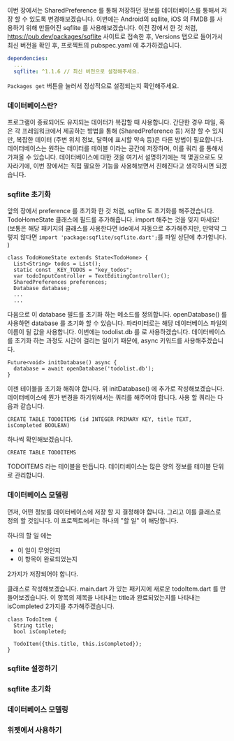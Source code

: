 이번 장에서는 SharedPreference 를 통해 저장하던 정보를 데이터베이스를 통해서 저장 할 수 있도록 변경해보겠습니다. 이번에는 Android의 sqllite, iOS 의 FMDB 를 사용하기 위해 만들어진 sqflite 를 사용해보겠습니다. 이전 장에서 한 것 처럼, https://pub.dev/packages/sqflite 사이트로 접속한 후, Versions 탭으로 들어가서 최신 버전을 확인 후, 프로젝트의 pubspec.yaml 에 추가하겠습니다. 

```yml
dependencies:
  ...
  sqflite: ^1.1.6 // 최신 버전으로 설정해주세요. 
```

`Packages get` 버튼을 눌러서 정상적으로 설정되는지 확인해주세요.



### 데이터베이스란? 

프로그램이 종료되어도 유지되는 데이터가 복잡할 때 사용합니다. 간단한 경우 파일, 혹은 각 프레임워크에서 제공하는 방법을 통해 (SharedPreference 등) 저장 할 수 있지만, 복잡한 데이터 (주변 위치 정보, 달력에 표시할 약속 등)은 다른 방법이 필요합니다. 데이터베이스는 원하는 데이터를 테이블 이라는 공간에 저장하며, 이를 쿼리 를 통해서 가져올 수 있습니다. 데이터베이스에 대한 것을 여기서 설명하기에는 책 몇권으로도 모자라기에, 이번 장에서는 직접 필요한 기능을 사용해보면서 친해진다고 생각하시면 되겠습니다. 



###  sqflite 초기화 

앞의 장에서 preference 를 초기화 한 것 처럼, sqflite 도 초기화를 해주겠습니다. TodoHomeState 클래스에 필드를 추가해줍니다. import 해주는 것을 잊지 마세요! (보통은 해당 패키지의 클래스를 사용한다면 ide에서 자동으로 추가해주지만, 만약약 그렇지 않다면 `import 'package:sqflite/sqflite.dart';`를 파일 상단에 추가합니다. )

```
class TodoHomeState extends State<TodoHome> {
  List<String> todos = List();
  static const _KEY_TODOS = "key_todos";
  var todoInputController = TextEditingController();
  SharedPreferences preferences;
  Database database;
  ...
  ...
```

다음으로 이 database 필드를 초기화 하는 메소드를 정의합니다. openDatabase() 를 사용하면 database 를 초기화 할 수 있습니다. 파라미터로는 해당 데이터베이스 파일의 이름이 될 값을 사용합니다. 이번에는 todolist.db 를 로 사용하겠습니다. 데이터베이스를 초기화 하는 과정도 시간이 걸리는 일이기 때문에, async 키워드를 사용해주겠습니다. 

```
Future<void> initDatabase() async {
  database = await openDatabase('todolist.db');
}
```



이젠 테이블을 초기화 해줘야 합니다. 위 initDatabase() 에 추가로 작성해보겠습니다. 데이터베이스에 뭔가 변경을 하기위해서는 쿼리를 해주어야 합니다. 사용 할 쿼리는 다음과 같습니다. 

```
CREATE TABLE TODOITEMS (id INTEGER PRIMARY KEY, title TEXT, isCompleted BOOLEAN)
```

하나씩 확인해보겠습니다. 

`CREATE TABLE TODOITEMS`

TODOITEMS 라는 테이블을 만듭니다. 데이터베이스는 많은 양의 정보를 테이블 단위로 관리합니다. 

### 데이터베이스 모델링

먼저, 어떤 정보를 데이터베이스에 저장 할 지 결정해야 합니다. 그리고 이를 클래스로 정의 할 것입니다. 이 프로젝트에서는 하나의 "할 일" 이 해당합니다. 

하나의 할 일 에는 

* 이 일이 무엇인지 
* 이 항목이 완료되었는지 

2가지가 저장되어야 합니다. 

클래스로 작성해보겠습니다. main.dart 가 있는 패키지에 새로운 todoItem.dart 를 만들어보겠습니다. 이 항목의 제목을 나타내는 title과 완료되었는지를 나타내는 isCompleted 2가지를 추가해주겠습니다. 

```
class TodoItem {
  String title;
  bool isCompleted;

  TodoItem({this.title, this.isCompleted});
}
```



### sqflite 설정하기 



### sqflite 초기화 



### 데이터베이스 모델링 





### 위젯에서 사용하기 



